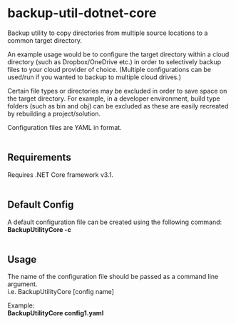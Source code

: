 # backup-util-dotnet-core

Backup utility to copy directories from multiple source locations to a common target directory.

An example usage would be to configure the target directory within a cloud directory (such as Dropbox/OneDrive etc.) in order to selectively backup files to your cloud provider of choice.
(Multiple configurations can be used/run if you wanted to backup to multiple cloud drives.)

Certain file types or directories may be excluded in order to save space on the target directory. For example, in a developer environment, build type folders (such as bin and obj) can be excluded as these are easily recreated by rebuilding a project/solution.

Configuration files are YAML in format.
<br>
<br>
## Requirements
Requires .NET Core framework v3.1.
<br>
<br>
## Default Config
A default configuration file can be created using the following command:<br>
**BackupUtilityCore -c**
<br>
<br>
## Usage
The name of the configuration file should be passed as a command line argument.<br>
i.e. BackupUtilityCore [config name]

Example:<br>
**BackupUtilityCore config1.yaml**
